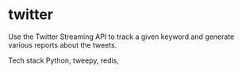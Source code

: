 # twitter

Use  the  Twitter  Streaming  API  to  track  a  given  keyword  and  generate  various  reports  about  the tweets.

Tech stack 
Python, tweepy, redis, 


